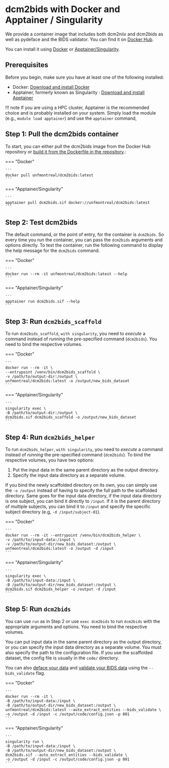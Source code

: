 # dcm2bids with Docker and Apptainer / Singularity

We provide a container image that includes both dcm2niix and dcm2bids as well as pydeface and the BIDS validator. You can find it on [Docker Hub](https://hub.docker.com/r/unfmontreal/dcm2bids).

You can install it using [Docker](https://www.docker.com/get-started) or [Apptainer/Singularity](https://www.apptainer.org).

## Prerequisites

Before you begin, make sure you have at least one of the following installed:

- Docker: [Download and install Docker](https://www.docker.com/get-started)
- Apptainer, formerly known as Singularity : [Download and install Apptainer](https://apptainer.org/docs/admin/main/installation.html)

!!! note
    If you are using a HPC cluster, Apptainer is the recommended choice and is probably installed on your system. Simply load the module (e.g., 
    `module load apptainer`) and use the `apptainer` command,

## Step 1: Pull the dcm2bids container

To start, you can either pull the dcm2bids image from the Docker Hub repository or [build it from the Dockerfile in the repository](https://github.com/UNFmontreal/Dcm2Bids/blob/dev/Dockerfile).:

=== "Docker"

    ```
    docker pull unfmontreal/dcm2bids:latest
    ```

=== "Apptainer/Singularity"

    ```
    apptainer pull dcm2bids.sif docker://unfmontreal/dcm2bids:latest
    ```

## Step 2: Test dcm2bids

The default command, or the point of entry, for the container is `dcm2bids`. So every time you run the container, you can pass the `dcm2bids` arguments and options directly. To test the container, run the following command to display the help message for the `dcm2bids` command.

=== "Docker"

    ```
    docker run --rm -it unfmontreal/dcm2bids:latest --help
    ```

=== "Apptainer/Singularity"

    ```
    apptainer run dcm2bids.sif --help
    ```

## Step 3: Run `dcm2bids_scaffold`

To run `dcm2bids_scaffold`, `with singularity`, you need to *execute* a command instead of *running* the pre-specified command (`dcm2bids`). You need to bind the respective volumes.

=== "Docker"

    ```
    docker run --rm -it \
    --entrypoint /venv/bin/dcm2bids_scaffold \
    -v /path/to/output-dir:/output \
    unfmontreal/dcm2bids:latest -o /output/new_bids_dataset
    ```

=== "Apptainer/Singularity"

    ```
    singularity exec \
    -B /path/to/output-dir:/output \
    dcm2bids.sif dcm2bids_scaffold -o /output/new_bids_dataset
    ```


## Step 4: Run `dcm2bids_helper`

To run `dcm2bids_helper`, `with singularity`, you need to *execute* a command instead of *running* the pre-specified command (`dcm2bids`). To bind the respective volumes, you have two options:

1. Put the input data in the same parent directory as the output directory.
2. Specify the input data directory as a separate volume.

If you bind the newly scaffolded directory on its own, you can simply use the `-o /output` instead of having to specify the full path to the scaffolded directory. Same goes for the input data directory, if the input data directory is one subject, you can bind it directly to `/input`. If it is the parent directory of multiple subjects, you can bind it to `/input` and specify the specific subject directory (e.g, `-d /input/subject-01`).

=== "Docker"

    ```
    docker run --rm -it --entrypoint /venv/bin/dcm2bids_helper \
    -v /path/to/input-data:/input \
    -v /path/to/output-dir/new_bids_dataset:/output \
    unfmontreal/dcm2bids:latest -o /output -d /input
    ```

=== "Apptainer/Singularity"

    ```
    singularity exec \
    -B /path/to/input-data:/input \
    -B /path/to/output-dir/new_bids_dataset:/output \
    dcm2bids.sif dcm2bids_helper -o /output -d /input
    ```

## Step 5: Run `dcm2bids`

You can use `run` as in Step 2 or use `exec dcm2bids` to run `dcm2bids` with the appropriate arguments and options. You need to bind the respective volumes.

You can put input data in the same parent directory as the output directory, or you can specify the input data directory as a separate volume. You must also specify the path to the configuration file. If you use the scaffolded dataset, the config file is usually in the `code/` directory.

You can also [deface your data](use-advanced-commands.md#post_op) and [validate your BIDS data](use-advanced-commands.md#-bids_validate) using the `--bids_validate` flag.

=== "Docker"

    ```
    docker run --rm -it \
    -B /path/to/input-data:/input \
    -B /path/to/output-dir/new_bids_dataset:/output \
    unfmontreal/dcm2bids:latest --auto_extract_entities --bids_validate \
    -o /output -d /input -c /output/code/config.json -p 001
    ```

=== "Apptainer/Singularity"

    ```
    singularity run \
    -B /path/to/input-data:/input \
    -B /path/to/output-dir/new_bids_dataset:/output \
    dcm2bids.sif --auto_extract_entities --bids_validate \
    -o /output -d /input -c /output/code/config.json -p 001
    ```
